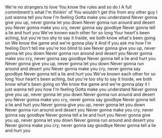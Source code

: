 We're no strangers to love
You know the rules and so do I
A full commitment's what I'm thinkin' of
You wouldn't get this from any other guy
I just wanna tell you how I'm feeling
Gotta make you understand
Never gonna give you up, never gonna let you down
Never gonna run around and desert you
Never gonna make you cry, never gonna say goodbye
Never gonna tell a lie and hurt you
We've known each other for so long
Your heart's been aching, but you're too shy to say it
Inside, we both know what's been going on
We know the game and we're gonna play it
And if you ask me how I'm feeling
Don't tell me you're too blind to see
Never gonna give you up, never gonna let you down
Never gonna run around and desert you
Never gonna make you cry, never gonna say goodbye
Never gonna tell a lie and hurt you
Never gonna give you up, never gonna let you down
Never gonna run around and desert you
Never gonna make you cry, never gonna say goodbye
Never gonna tell a lie and hurt you
We've known each other for so long
Your heart's been aching, but you're too shy to say it
Inside, we both know what's been going on
We know the game and we're gonna play it
I just wanna tell you how I'm feeling
Gotta make you understand
Never gonna give you up, never gonna let you down
Never gonna run around and desert you
Never gonna make you cry, never gonna say goodbye
Never gonna tell a lie and hurt you
Never gonna give you up, never gonna let you down
Never gonna run around and desert you
Never gonna make you cry, never gonna say goodbye
Never gonna tell a lie and hurt you
Never gonna give you up, never gonna let you down
Never gonna run around and desert you
Never gonna make you cry, never gonna say goodbye
Never gonna tell a lie and hurt you
